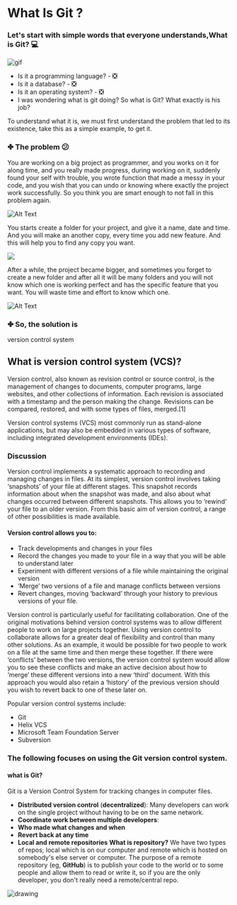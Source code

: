 
# What Is Git ?


### Let's start with simple words that everyone understands,What is Git? :computer:

![gif](https://media3.giphy.com/media/fxqwPWFRWozn4xV6iL/giphy.gif)


 - Is it a programming language? - :negative_squared_cross_mark:
 - Is it a database? - :negative_squared_cross_mark:
 - Is it an operating system? - :negative_squared_cross_mark:
 - I was wondering what is git doing? So what is Git? What exactly is his job?

To understand what it is, we must first understand the problem that led to its existence, take this as a simple example, to get it.

### ✤ The problem :confused:

You are working on a big project as programmer, and you works on it for along time, and you really made progress, during working on it, suddenly found your self with trouble, you wrote function that made a messy in your code, and you wish that you can undo or knowing where exactly the project work successfully. So you think you are smart enough to not fall in this problem again.
 
 ![Alt Text](https://media.giphy.com/media/l2R024uE283zkmdfW/giphy.gif)

You starts create a folder for your project, and give it a name, date and time.
And you will make an another copy, every time you add new feature. And this will help you to find any copy you want.

![](https://i.imgur.com/gpXIREQ.png)

After a while, the project became bigger, and sometimes you forget to create a new folder and after all it will be many folders and you will not know which one is working perfect and has the specific feature that you want.
You will waste time and effort to know which one.

![Alt Text](https://media.giphy.com/media/108KUzjTMEp2gw/giphy.gif)


### ✤ So, the solution is
 version control system
## What is version control system (VCS)?
Version control, also known as revision control or source control, is the management of changes to documents, computer programs, large websites, and other collections of information. Each revision is associated with a timestamp and the person making the change. Revisions can be compared, restored, and with some types of files, merged.[1]

Version control systems (VCS) most commonly run as stand-alone applications, but may also be embedded in various types of software, including integrated development environments (IDEs).

### Discussion
Version control implements a systematic approach to recording and managing changes in files. At its simplest, version control involves taking ‘snapshots’ of your file at different stages. This snapshot records information about when the snapshot was made, and also about what changes occurred between different snapshots. This allows you to ‘rewind’ your file to an older version. From this basic aim of version control, a range of other possibilities is made available.

#### Version control allows you to:

- Track developments and changes in your files
- Record the changes you made to your file in a way that you will be able to understand later
- Experiment with different versions of a file while maintaining the original version
- ‘Merge’ two versions of a file and manage conflicts between versions
- Revert changes, moving ‘backward’ through your history to previous versions of your file.

Version control is particularly useful for facilitating collaboration. One of the original motivations behind version control systems was to allow different people to work on large projects together. Using version control to collaborate allows for a greater deal of flexibility and control than many other solutions. As an example, it would be possible for two people to work on a file at the same time and then merge these together. If there were ‘conflicts’ between the two versions, the version control system would allow you to see these conflicts and make an active decision about how to ‘merge’ these different versions into a new ‘third’ document. With this approach you would also retain a ‘history’ of the previous version should you wish to revert back to one of these later on.

Popular version control systems include:

- Git
- Helix VCS
- Microsoft Team Foundation Server
- Subversion

### The following focuses on using the Git version control system.

#### what is Git?

 Git is a Version Control System for tracking changes in computer files.
* **Distributed version control** (**decentralized**): Many developers can work on the single project without having to be on the same network.
* **Coordinate work between multiple developers**:
* **Who made what changes and when**
* **Revert back at any time**
* **Local and remote repositories**
**What is repository?**
We have two types of repos; local which is on our computer and remote which is hosted on somebody's else server or computer.
The purpose of a remote repository (eg, **GitHub**) is to publish your code to the world or to some people and allow them to read or write it, so if you are the only developer, you don't really need a remote/central repo.

![drawing](https://i.stack.imgur.com/UvZ0M.png)
